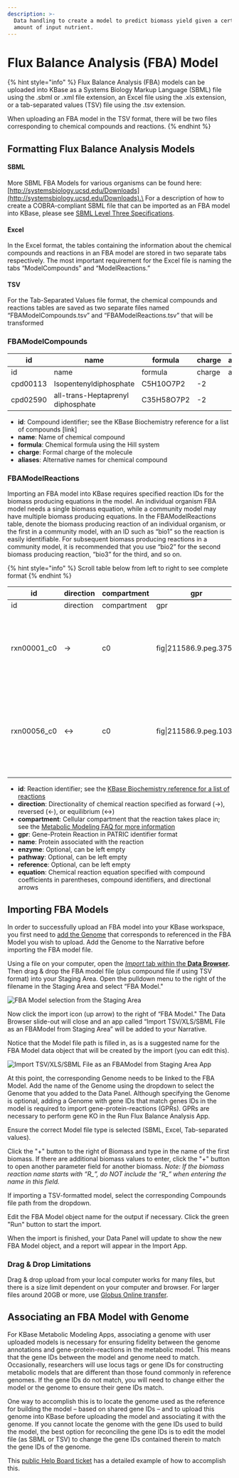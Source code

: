 ```yaml
---
description: >-
  Data handling to create a model to predict biomass yield given a certain
  amount of input nutrient.
---
```


# Flux Balance Analysis (FBA) Model

{% hint style="info" %}
Flux Balance Analysis (FBA) models can be uploaded into KBase as a Systems Biology Markup Language (SBML) file using the .sbml or .xml file extension, an Excel file using the .xls extension, or a tab-separated values (TSV) file using the .tsv extension.&#x20;

When uploading an FBA model in the TSV format, there will be two files corresponding to chemical compounds and reactions.
{% endhint %}

## Formatting Flux Balance Analysis Models

#### SBML

More SBML FBA Models for various organisms can be found here: [http://systemsbiology.ucsd.edu/Downloads](http://systemsbiology.ucsd.edu/Downloads).\
For a description of how to create a COBRA-compliant SBML file that can be imported as an FBA model into KBase, please see [SBML Level Three Specifications](http://sbml.org/Documents/Specifications).

#### Excel

In the Excel format, the tables containing the information about the chemical compounds and reactions in an FBA model are stored in two separate tabs respectively. The most important requirement for the Excel file is naming the tabs “ModelCompounds” and “ModelReactions.”

#### TSV

For the Tab-Separated Values file format, the chemical compounds and reactions tables are saved as two separate files named “FBAModelCompounds.tsv” and “FBAModelReactions.tsv” that will be transformed

### **FBAModelCompounds**

<table data-header-hidden><thead><tr><th width="150">id</th><th width="301">name</th><th width="160">formula</th><th>charge</th><th>aliases</th></tr></thead><tbody><tr><td>id</td><td>name</td><td>formula</td><td>charge</td><td>aliases</td></tr><tr><td> cpd00113</td><td> Isopentenyldiphosphate</td><td> C5H10O7P2</td><td> -2</td><td></td></tr><tr><td> cpd02590</td><td> all-trans-Heptaprenyl diphosphate</td><td> C35H58O7P2</td><td> -2</td><td></td></tr></tbody></table>

* **id**: Compound identifier; see the KBase Biochemistry reference for a list of compounds \[link]
* **name**: Name of chemical compound
* **formula**: Chemical formula using the Hill system
* **charge**: Formal charge of the molecule
* **aliases**: Alternative names for chemical compound

### **FBAModelReactions**

Importing an FBA model into KBase requires specified reaction IDs for the biomass producing equations in the model. An individual organism FBA model needs a single biomass equation, while a community model may have multiple biomass producing equations. In the FBAModelReactions table, denote the biomass producing reaction of an individual organism, or the first in a community model, with an ID such as “bio1” so the reaction is easily identifiable. For subsequent biomass producing reactions in a community model, it is recommended that you use “bio2” for the second biomass producing reaction, “bio3” for the third, and so on.

{% hint style="info" %}
Scroll table below from left to right to see complete format
{% endhint %}

<table data-header-hidden><thead><tr><th width="162">id</th><th width="150">direction</th><th width="150">compartment</th><th width="150">gpr</th><th width="215">name</th><th width="150">enzyme</th><th width="150">pathway</th><th width="150">reference</th><th>equation</th></tr></thead><tbody><tr><td>id</td><td>direction</td><td>compartment</td><td>gpr</td><td>name</td><td>enzyme</td><td>pathway</td><td>reference</td><td>equation</td></tr><tr><td>rxn00001_c0</td><td>-></td><td>c0</td><td>fig|211586.9.peg.3751</td><td>Pyrophosphate phosphohydrolase_c0</td><td></td><td></td><td></td><td>(1) cpd00001[c0] + (1) cpd00012[c0] -> (2) cpd00067[c0] + (2) cpd00009[c0]</td></tr><tr><td>rxn00056_c0</td><td>&#x3C;-></td><td>c0</td><td>fig|211586.9.peg.1038</td><td>Fe(II):oxygen oxidoreductase_c0</td><td></td><td></td><td></td><td>(4) cpd00067[c0] + (4) cpd10515[c0] + (1) cpd00007[c0] &#x3C;-> (4) cpd10516[c0] + (2) cpd00001[c0]</td></tr></tbody></table>

* **id**: Reaction identifier; see the [KBase Biochemistry reference for a list of reactions](https://github.com/ModelSEED/ModelSEEDDatabase/tree/v1.0/Biochemistry)
* **direction**: Directionality of chemical reaction specified as forward (->), reversed (<-), or equilibrium (<->)
* **compartment**: Cellular compartment that the reaction takes place in; see the [Metabolic Modeling FAQ for more information](../../workflows/metabolic-models/faq-metabolic-modeling.md)
* **gpr**: Gene-Protein Reaction in PATRIC identifier format
* **name**: Protein associated with the reaction
* **enzyme**: Optional, can be left empty
* **pathway**: Optional, can be left empty
* **reference**: Optional, can be left empty
* **equation**: Chemical reaction equation specified with compound coefficients in parentheses, compound identifiers, and directional arrows

## Importing FBA Models

In order to successfully upload an FBA model into your KBase workspace, you first need to [add the Genome](genome.md) that corresponds to referenced in the FBA Model you wish to upload. Add the Genome to the Narrative before importing the FBA model file.

Using a file on your computer, open the [_Import_ tab within the **Data Browser**](../../getting-started/narrative/add-data.md)**.** Then drag & drop the FBA model file (plus compound file if using TSV format) into your Staging Area. Open the pulldown menu to the right of the filename in the Staging Area and select “FBA Model."&#x20;

![FBA Model selection from the Staging Area](../../.gitbook/assets/FBAModel\_import.png)

Now click the import icon (up arrow) to the right of “FBA Model." The Data Browser slide-out will close and an app called “Import TSV/XLS/SBML File as an FBAModel from Staging Area” will be added to your Narrative.

Notice that the Model file path is filled in, as is a suggested name for the FBA Model data object that will be created by the import (you can edit this).

![Import TSV/XLS/SBML File as an FBAModel from Staging Area App](../../.gitbook/assets/FBAModel\_tsv\_import.png)

At this point, the corresponding Genome needs to be linked to the FBA Model. Add the name of the Genome using the dropdown to select the Genome that you added to the Data Panel. Although specifying the Genome is optional, adding a Genome with gene IDs that match genes IDs in the model is required to import gene-protein-reactions (GPRs). GPRs are necessary to perform gene KO in the Run Flux Balance Analysis App.

Ensure the correct Model file type is selected (SBML, Excel, Tab-separated values). &#x20;

Click the "+" button to the right of Biomass and type in the name of the first biomass. If there are additional biomass values to enter, click the "+" button to open another parameter field for another biomass. _Note: If the biomass reaction name starts with “R\_”, do NOT include the “R\_” when entering the name in this field._ &#x20;

If importing a TSV-formatted model, select the corresponding Compounds file path from the dropdown.

Edit the FBA Model object name for the output if necessary. Click the green "Run" button to start the import.

When the import is finished, your Data Panel will update to show the new FBA Model object, and a report will appear in the Import App.

### **Drag & Drop Limitations**

Drag & drop upload from your local computer works for many files, but there is a size limit  dependent on your computer and browser. For larger files around 20GB or more, use [Globus Online transfer](../globus.md).

## Associating an FBA Model with Genome

For KBase Metabolic Modeling Apps, associating a genome with user uploaded models is necessary for ensuring fidelity between the genome annotations and gene-protein-reactions in the metabolic model. This means that the gene IDs between the model and genome need to match. Occasionally, researchers will use locus tags or gene IDs for constructing metabolic models that are different than those found commonly in reference genomes. If the gene IDs do not match, you will need to change either the model or the genome to ensure their gene IDs match.&#x20;

One way to accomplish this is to locate the genome used as the reference for building the model – based on shared gene IDs – and to upload this genome into KBase before uploading the model and associating it with the genome. If you cannot locate the genome with the gene IDs used to build the model, the best option for reconciling the gene IDs is to edit the model file (as SBML or TSV) to change the gene IDs contained therein to match the gene IDs of the genome.&#x20;

This [public Help Board ticket](https://kbase-jira.atlassian.net/browse/PUBLIC-20) has a detailed example of how to accomplish this.
